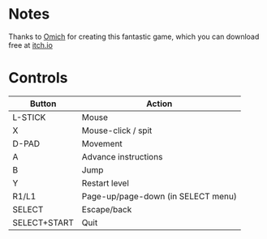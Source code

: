 # Notes

Thanks to [Omich](https://omich.itch.io) for creating this fantastic game, which you can download free at [itch.io](https://omich.itch.io/pinky)


# Controls

| Button       | Action                             |
| ------------ | ---------------------------------- |
| L-STICK      | Mouse                              |
| X            | Mouse-click / spit                 |
| D-PAD        | Movement                           |
| A            | Advance instructions               |
| B            | Jump                               |
| Y            | Restart level                      |
| R1/L1        | Page-up/page-down (in SELECT menu) |
| SELECT       | Escape/back                        |
| SELECT+START | Quit                               |
